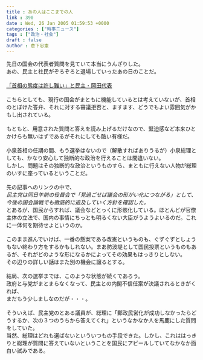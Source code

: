 ```yaml
---
title : あの人はここまでの人
link : 390
date : Wed, 26 Jan 2005 01:59:53 +0000
categories : ["時事ニュース"]
tags : ["政治・社会"]
draft : false
author : 倉下忠憲
---
```


先日の国会の代表者質問を見ていて本当にうんざりした。<BR>あの、民主と社民がぞろぞろと退場していったあの日のことだ。<BR><BR><A HREF="http://www.sankei.co.jp/news/050125/sei042.htm" TARGET="_blank">「首相の態度は許し難い」と民主・岡田代表 </A><BR><BR>こちらとしても、現行の国会がまともに機能しているとは考えていないが、首相のとぼけた答弁、それに対する審議拒否と、ますます、どうでもよい雰囲気がかもし出されている。<BR><BR>もともと、用意された質問と答えを読み上げるだけなので、緊迫感など本来ひとかけらも無いはずであるがそれにしても酷い有様だ。<BR><BR>小泉首相の任期の間、もう選挙はないので（解散すればありうるが）小泉総理としても、かなり安心して独断的な政治を行えることは間違いない。<BR>しかし、問題はその独断的な政治というものすら、まともに行えない人物が総理のいすに座っているということだ。<BR><BR>先の記事へのリンクの中で、<BR><I>民主党は同日午前の役員会で「見過ごせば議会の形がい化につながる」として、今後の国会論戦でも徹底的に追及していく方針を確認した。</I><BR>とあるが、国民からすれば、議会などとっくに形骸化している。ほとんどが官僚主体の立法で、国内の事情にちっとも明るくない大臣がうようよいるのだ。これに一体何を期待せよというのか。<BR><BR>このまま進んでいけば、一番の懸案である改憲というものも、ぐずぐずとしょうもない終わり方をするかもしれない。まあ防波堤として国民投票というものもあるが、それがどのような形になるかによってその効果もはっきりとしない。<BR>その辺りの詳しい話はまた別の機会に譲るとする。<BR><BR>結局、次の選挙までは、このような状態が続くであろう。<BR>政府と与党がまとまらなくなって、民主との内閣不信任案が決議されるときがくれば、<BR>まだもう少しましなのだが・・・。<BR><BR>そういえば、民主党のとある議員が、総理に「郵政民営化が成功しなかったらどうするか、次の３つのうちから答えてくれ」というなかなか人を馬鹿にした質問をしていた。<BR>当然、総理はどれも選ばないといういつもの手段できた。しかし、これははっきりと総理が質問に答えていないということを国民にアピールしていてなかなか面白い試みである。<br><br>
